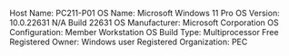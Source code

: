 Host Name:                 PC211-P01
OS Name:                   Microsoft Windows 11 Pro
OS Version:                10.0.22631 N/A Build 22631
OS Manufacturer:           Microsoft Corporation
OS Configuration:          Member Workstation
OS Build Type:             Multiprocessor Free
Registered Owner:          Windows user
Registered Organization:   PEC
